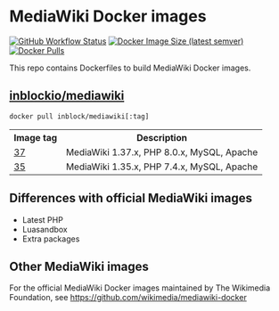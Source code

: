 # MediaWiki Docker images

[![GitHub Workflow Status](https://img.shields.io/github/workflow/status/ProfessionalWiki/mw-docker/Docker%20Build)](https://github.com/ProfessionalWiki/mw-docker/actions?query=workflow%3A"Docker+Build")
[![Docker Image Size (latest semver)](https://img.shields.io/docker/image-size/inblockio/mediawiki)](https://hub.docker.com/r/inblockio/mediawiki)
[![Docker Pulls](https://img.shields.io/docker/pulls/inblockio/mediawiki)](https://hub.docker.com/r/inblockio/mediawiki)

This repo contains Dockerfiles to build MediaWiki Docker images.

## [inblockio/mediawiki](https://hub.docker.com/repository/docker/inblockio/mediawiki)

    docker pull inblock/mediawiki[:tag]

<table>
	<tr>
		<th>Image tag</th>
		<th>Description</th>
	</tr>
	<tr>
		<td><a href="https://hub.docker.com/repository/docker/inblockio/mediawiki/tags?page=1&name=37">37</a></td>
		<td>MediaWiki 1.37.x, PHP 8.0.x, MySQL, Apache</td>
	</tr>
	<tr>
		<td><a href="https://hub.docker.com/repository/docker/inblockio/mediawiki/tags?page=1&name=35">35</a></td>
		<td>MediaWiki 1.35.x, PHP 7.4.x, MySQL, Apache</td>
	</tr>
</table>

## Differences with official MediaWiki images

* Latest PHP
* Luasandbox
* Extra packages

## Other MediaWiki images

For the official MediaWiki Docker images maintained by The Wikimedia Foundation, see https://github.com/wikimedia/mediawiki-docker

